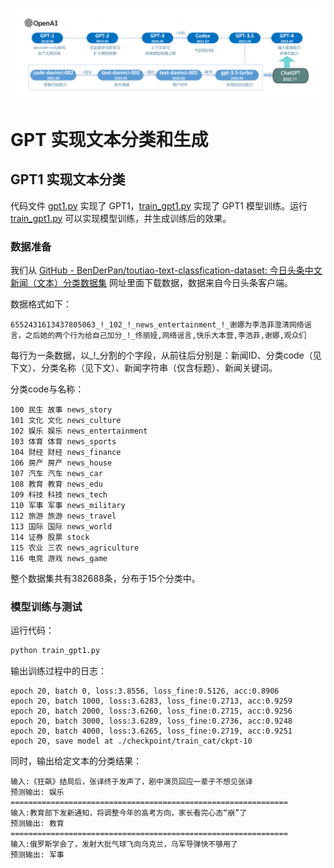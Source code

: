![](../images/图3-1GPT系列大模型的发展历史.png)

# GPT 实现文本分类和生成
## GPT1 实现文本分类
代码文件 [gpt1.py](gpt1.py) 实现了 GPT1，[train_gpt1.py](train_gpt1.py) 实现了 GPT1 模型训练。运行 [train_gpt1.py](train_gpt1.py) 可以实现模型训练，并生成训练后的效果。
### 数据准备
我们从 [GitHub - BenDerPan/toutiao-text-classfication-dataset: 今日头条中文新闻（文本）分类数据集](https://link.zhihu.com/?target=https%3A//github.com/BenDerPan/toutiao-text-classfication-dataset) 网址里面下载数据，数据来自今日头条客户端。

数据格式如下：
```text
6552431613437805063_!_102_!_news_entertainment_!_谢娜为李浩菲澄清网络谣言，之后她的两个行为给自己加分_!_佟丽娅,网络谣言,快乐大本营,李浩菲,谢娜,观众们
```
每行为一条数据，以_!_分割的个字段，从前往后分别是：新闻ID、分类code（见下文）、分类名称（见下文）、新闻字符串（仅含标题）、新闻关键词。

分类code与名称：
```text
100 民生 故事 news_story
101 文化 文化 news_culture
102 娱乐 娱乐 news_entertainment
103 体育 体育 news_sports
104 财经 财经 news_finance
106 房产 房产 news_house
107 汽车 汽车 news_car
108 教育 教育 news_edu
109 科技 科技 news_tech
110 军事 军事 news_military
112 旅游 旅游 news_travel
113 国际 国际 news_world
114 证券 股票 stock
115 农业 三农 news_agriculture
116 电竞 游戏 news_game
```
整个数据集共有382688条，分布于15个分类中。
### 模型训练与测试
运行代码：
```python
python train_gpt1.py
```
输出训练过程中的日志：
```text
epoch 20, batch 0, loss:3.8556, loss_fine:0.5126, acc:0.8906
epoch 20, batch 1000, loss:3.6283, loss_fine:0.2713, acc:0.9259
epoch 20, batch 2000, loss:3.6260, loss_fine:0.2715, acc:0.9256
epoch 20, batch 3000, loss:3.6289, loss_fine:0.2736, acc:0.9248
epoch 20, batch 4000, loss:3.6265, loss_fine:0.2719, acc:0.9251
epoch 20, save model at ./checkpoint/train_cat/ckpt-10
```
同时，输出给定文本的分类结果：
```text
输入:《狂飙》结局后，张译终于发声了，剧中演员回应一辈子不想见张译
预测输出: 娱乐
==============================================================
输入:教育部下发新通知，将调整今年的高考方向，家长看完心态“崩”了
预测输出: 教育
==============================================================
输入:俄罗斯学会了，发射大批气球飞向乌克兰，乌军导弹快不够用了
预测输出: 军事
```






